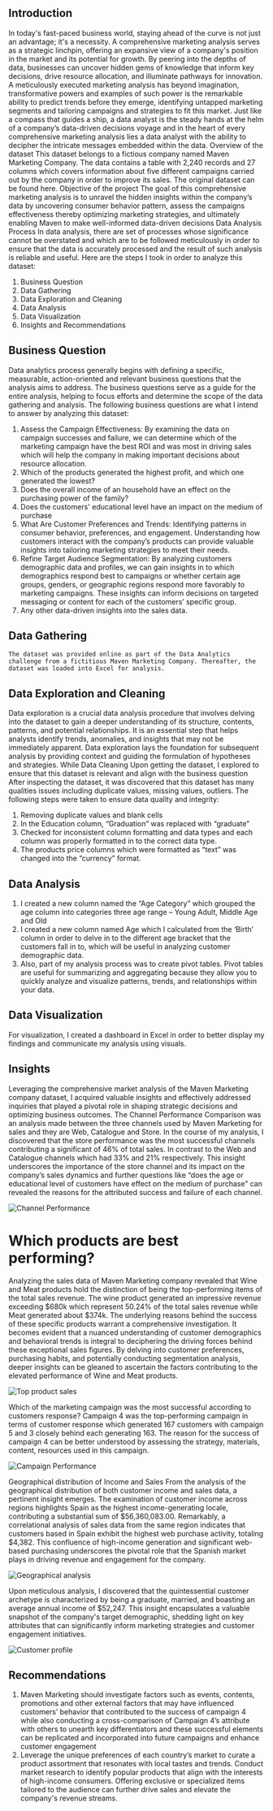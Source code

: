 ## Introduction
In today's fast-paced business world, staying ahead of the curve is not just an advantage; it's a necessity. A comprehensive marketing analysis serves as a strategic linchpin, offering an expansive view of a company's position in the market and its potential for growth. By peering into the depths of data, businesses can uncover hidden gems of knowledge that inform key decisions, drive resource allocation, and illuminate pathways for innovation. 
A meticulously executed marketing analysis has beyond imagination, transformative powers and examples of such power is the remarkable ability to predict trends before they emerge, identifying untapped marketing segments and tailoring campaigns and strategies to fit this market. 
Just like a compass that guides a ship, a data analyst is the steady hands at the helm of a company’s data-driven decisions voyage and in the heart of every comprehensive marketing analysis lies a data analyst with the ability to decipher the intricate messages embedded within the data. 
Overview of the dataset
This dataset belongs to a fictious company named Maven Marketing Company. The data contains a table with 2,240 records and 27 columns which covers information about five different campaigns carried out by the company in order to improve its sales. The original dataset can be found here. 
Objective of the project 
The goal of this comprehensive marketing analysis is to unravel the hidden insights within the company’s data by uncovering consumer behavior pattern, assess the campaigns effectiveness thereby optimizing marketing strategies, and ultimately enabling Maven to make well-informed data-driven decisions
Data Analysis Process
In data analysis, there are set of processes whose significance cannot be overstated and which are to be followed meticulously in order to ensure that the data is accurately processed and the result of such analysis is reliable and useful. Here are the steps I took in order to analyze this dataset: 
1.	Business Question
2.	Data Gathering 
3.	Data Exploration and Cleaning 
4.	Data Analysis
5.	Data Visualization 
6.	Insights and Recommendations 
## Business Question 
Data analytics process generally begins with defining a specific, measurable, action-oriented and relevant business questions that the analysis aims to address. The business questions serve as a guide for the entire analysis, helping to focus efforts and determine the scope of the data gathering and analysis. The following business questions are what I intend to answer by analyzing this dataset:
1.	Assess the Campaign Effectiveness: By examining the data on campaign successes and failure, we can determine which of the marketing campaign have the best ROI and was most in driving sales which will help the company in making important decisions about resource allocation.
2.	Which of the products generated the highest profit, and which one generated the lowest?
3.	Does the overall income of an household have an effect on the purchasing power of the family?
4.	Does the customers' educational level have an impact on the medium of purchase
5.	What Are Customer Preferences and Trends: Identifying patterns in consumer behavior, preferences, and engagement. Understanding how customers interact with the company’s products can provide valuable insights into tailoring marketing strategies to meet their needs.
6.	Refine Target Audience Segmentation: By analyzing customers demographic data and profiles, we can gain insights in to which demographics respond best to campaigns or whether certain age groups, genders, or geographic regions respond more favorably to marketing campaigns. These insights can inform decisions on targeted messaging or content for each of the customers’ specific group.
7.	Any other data-driven insights into the sales data. 
## Data Gathering 
	The dataset was provided online as part of the Data Analytics challenge from a fictitious Maven Marketing Company. Thereafter, the dataset was loaded into Excel for analysis. 
## Data Exploration and Cleaning 
Data exploration is a crucial data analysis procedure that involves delving into the dataset to gain a deeper understanding of its structure, contents, patterns, and potential relationships. It is an essential step that helps analysts identify trends, anomalies, and insights that may not be immediately apparent. Data exploration lays the foundation for subsequent analysis by providing context and guiding the formulation of hypotheses and strategies. While Data Cleaning 
Upon getting the dataset, I explored to ensure that this dataset is relevant and align with the business question After inspecting the dataset, it was discovered that this dataset has many qualities issues including duplicate values, missing values, outliers. The following steps were taken to ensure data quality and integrity:
1.	Removing duplicate values and blank cells
2.	In the Education column, “Graduation” was replaced with “graduate”
3.	Checked for inconsistent column formatting and data types and each column was properly formatted in to the correct data type. 
4.	The products price columns which were formatted as “text” was changed into the “currency” format. 
## Data Analysis 
1.	I created a new column named the “Age Category” which grouped the age column into categories three age range – Young Adult, Middle Age and Old 
2.	I created a new column named Age which I calculated from the ‘Birth’ column in order to delve in to the different age bracket that the customers fall in to, which will be useful in analyzing customer demographic data. 
3.	Also, part of my analysis process was to create pivot tables. Pivot tables are useful for summarizing and aggregating because they allow you to quickly analyze and visualize patterns, trends, and relationships within your data.
## Data Visualization 
For visualization, I created a dashboard in Excel in order to better display my findings and communicate my analysis using visuals. 
## Insights 
Leveraging the comprehensive market analysis of the Maven Marketing company dataset, I acquired valuable insights and effectively addressed inquiries that played a pivotal role in shaping strategic decisions and optimizing business outcomes.
The Channel Performance Comparison was an analysis made between the three channels used by Maven Marketing for sales and they are Web, Catalogue and Store. In the course of my analysis, I discovered that the store performance was the most successful channels contributing a significant of 46% of total sales. In contrast to the Web and Catalogue channels which had 33% and 21% respectively. This insight underscores the importance of the store channel and its impact on the company’s sales dynamics and further questions like “does the age or educational level of customers have effect on the medium of purchase” can revealed the reasons for the attributed success and failure of each channel. 

![Channel Performance ](https://github.com/mansuurah/Excel_marketing_analysis/assets/136700743/d65f2811-15f2-45c4-bb2b-f43e21aa3bab)

# Which products are best performing?

Analyzing the sales data of Maven Marketing company revealed that Wine and Meat products hold the distinction of being the top-performing items of the total sales revenue. The wine product generated an impressive revenue exceeding $680k which represent 50.24% of the total sales revenue while Meat generated about $374k. 
The underlying reasons behind the success of these specific products warrant a comprehensive investigation. It becomes evident that a nuanced understanding of customer demographics and behavioral trends is integral to deciphering the driving forces behind these exceptional sales figures. By delving into customer preferences, purchasing habits, and potentially conducting segmentation analysis, deeper insights can be gleaned to ascertain the factors contributing to the elevated performance of Wine and Meat products. 

![Top product sales](https://github.com/mansuurah/Excel_marketing_analysis/assets/136700743/98e19044-8686-455d-9224-5e46408cab0c)

Which of the marketing campaign was the most successful according to customers response? 
Campaign 4 was the top-performing campaign in terms of customer response which generated 167 customers with campaign 5 and 3 closely behind each generating 163. The reason for the success of campaign 4 can be better understood by assessing the strategy, materials, content, resources used in this campaign. 

![Campaign Performance](https://github.com/mansuurah/Excel_marketing_analysis/assets/136700743/7692e22d-c14b-4e9f-869e-38a0896a601b)

Geographical distribution of Income and Sales
From the analysis of the geographical distribution of both customer income and sales data, a pertinent insight emerges. The examination of customer income across regions highlights Spain as the highest income-generating locale, contributing a substantial sum of $56,360,083.00. Remarkably, a correlational analysis of sales data from the same region indicates that customers based in Spain exhibit the highest web purchase activity, totaling $4,382. This confluence of high-income generation and significant web-based purchasing underscores the pivotal role that the Spanish market plays in driving revenue and engagement for the company.

![Geographical analysis](https://github.com/mansuurah/Excel_marketing_analysis/assets/136700743/54f29383-1caa-42b4-b29f-ef24b0d1468c)

Upon meticulous analysis, I discovered that the quintessential customer archetype is characterized by being a graduate, married, and boasting an average annual income of $52,247. This insight encapsulates a valuable snapshot of the company's target demographic, shedding light on key attributes that can significantly inform marketing strategies and customer engagement initiatives.

![Customer profile](https://github.com/mansuurah/Excel_marketing_analysis/assets/136700743/fbddb07e-859d-46db-8074-795c0f3ec9fa)

## Recommendations
1.	Maven Marketing should investigate factors such as events, contents, promotions and other external factors that may have influenced customers’ behavior that contributed to the success of campaign 4 while also conducting a cross-comparison of Campaign 4’s attribute with others to unearth key differentiators and these successful elements can be replicated and incorporated into future campaigns and enhance customer engagement
2.	Leverage the unique preferences of each country’s market to curate a product assortment that resonates with local tastes and trends. Conduct market research to identify popular products that align with the interests of high-income consumers. Offering exclusive or specialized items tailored to the audience can further drive sales and elevate the company's revenue streams.


